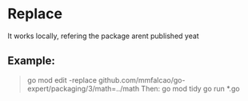 # Replace

It works locally, refering the package arent published yeat

## Example:
> go mod edit -replace github.com/mmfalcao/go-expert/packaging/3/math=../math
Then:
> go mod tidy
> go run *.go